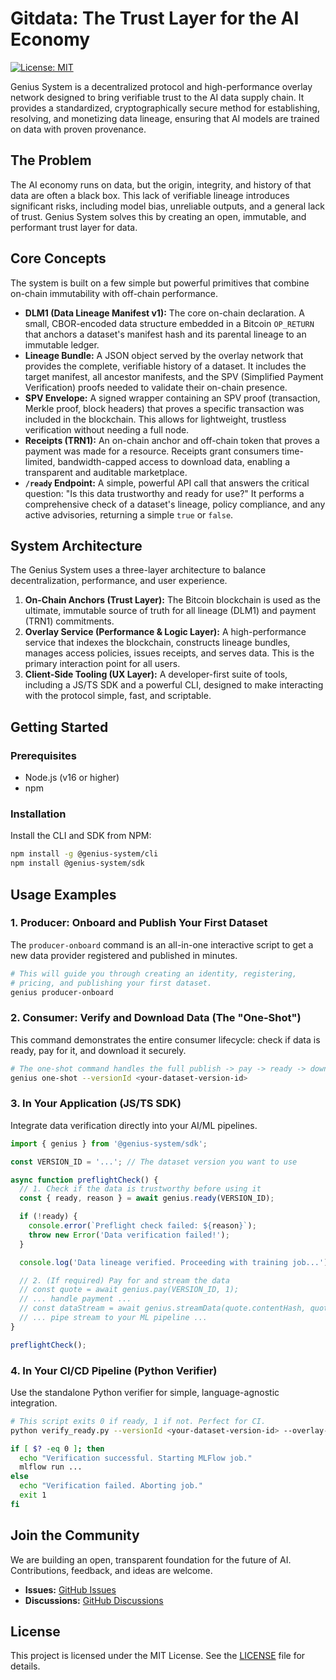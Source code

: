 # Gitdata: The Trust Layer for the AI Economy

[![License: MIT](https://img.shields.io/badge/License-MIT-yellow.svg)](https://opensource.org/licenses/MIT)

Genius System is a decentralized protocol and high-performance overlay network designed to bring verifiable trust to the AI data supply chain. It provides a standardized, cryptographically secure method for establishing, resolving, and monetizing data lineage, ensuring that AI models are trained on data with proven provenance.

## The Problem

The AI economy runs on data, but the origin, integrity, and history of that data are often a black box. This lack of verifiable lineage introduces significant risks, including model bias, unreliable outputs, and a general lack of trust. Genius System solves this by creating an open, immutable, and performant trust layer for data.

## Core Concepts

The system is built on a few simple but powerful primitives that combine on-chain immutability with off-chain performance.

*   **DLM1 (Data Lineage Manifest v1):** The core on-chain declaration. A small, CBOR-encoded data structure embedded in a Bitcoin `OP_RETURN` that anchors a dataset's manifest hash and its parental lineage to an immutable ledger.
*   **Lineage Bundle:** A JSON object served by the overlay network that provides the complete, verifiable history of a dataset. It includes the target manifest, all ancestor manifests, and the SPV (Simplified Payment Verification) proofs needed to validate their on-chain presence.
*   **SPV Envelope:** A signed wrapper containing an SPV proof (transaction, Merkle proof, block headers) that proves a specific transaction was included in the blockchain. This allows for lightweight, trustless verification without needing a full node.
*   **Receipts (TRN1):** An on-chain anchor and off-chain token that proves a payment was made for a resource. Receipts grant consumers time-limited, bandwidth-capped access to download data, enabling a transparent and auditable marketplace.
*   **`/ready` Endpoint:** A simple, powerful API call that answers the critical question: "Is this data trustworthy and ready for use?" It performs a comprehensive check of a dataset's lineage, policy compliance, and any active advisories, returning a simple `true` or `false`.

## System Architecture

The Genius System uses a three-layer architecture to balance decentralization, performance, and user experience.

1.  **On-Chain Anchors (Trust Layer):** The Bitcoin blockchain is used as the ultimate, immutable source of truth for all lineage (DLM1) and payment (TRN1) commitments.
2.  **Overlay Service (Performance & Logic Layer):** A high-performance service that indexes the blockchain, constructs lineage bundles, manages access policies, issues receipts, and serves data. This is the primary interaction point for all users.
3.  **Client-Side Tooling (UX Layer):** A developer-first suite of tools, including a JS/TS SDK and a powerful CLI, designed to make interacting with the protocol simple, fast, and scriptable.

## Getting Started

### Prerequisites

*   Node.js (v16 or higher)
*   npm

### Installation

Install the CLI and SDK from NPM:

```bash
npm install -g @genius-system/cli
npm install @genius-system/sdk
```

## Usage Examples

### 1. Producer: Onboard and Publish Your First Dataset

The `producer-onboard` command is an all-in-one interactive script to get a new data provider registered and published in minutes.

```bash
# This will guide you through creating an identity, registering,
# pricing, and publishing your first dataset.
genius producer-onboard
```

### 2. Consumer: Verify and Download Data (The "One-Shot")

This command demonstrates the entire consumer lifecycle: check if data is ready, pay for it, and download it securely.

```bash
# The one-shot command handles the full publish -> pay -> ready -> download flow
genius one-shot --versionId <your-dataset-version-id>
```

### 3. In Your Application (JS/TS SDK)

Integrate data verification directly into your AI/ML pipelines.

```typescript
import { genius } from '@genius-system/sdk';

const VERSION_ID = '...'; // The dataset version you want to use

async function preflightCheck() {
  // 1. Check if the data is trustworthy before using it
  const { ready, reason } = await genius.ready(VERSION_ID);

  if (!ready) {
    console.error(`Preflight check failed: ${reason}`);
    throw new Error('Data verification failed!');
  }

  console.log('Data lineage verified. Proceeding with training job...');

  // 2. (If required) Pay for and stream the data
  // const quote = await genius.pay(VERSION_ID, 1);
  // ... handle payment ...
  // const dataStream = await genius.streamData(quote.contentHash, quote.receiptId);
  // ... pipe stream to your ML pipeline ...
}

preflightCheck();
```

### 4. In Your CI/CD Pipeline (Python Verifier)

Use the standalone Python verifier for simple, language-agnostic integration.

```bash
# This script exits 0 if ready, 1 if not. Perfect for CI.
python verify_ready.py --versionId <your-dataset-version-id> --overlay-host https://api.genius.system

if [ $? -eq 0 ]; then
  echo "Verification successful. Starting MLFlow job."
  mlflow run ...
else
  echo "Verification failed. Aborting job."
  exit 1
fi
```

## Join the Community

We are building an open, transparent foundation for the future of AI. Contributions, feedback, and ideas are welcome.

*   **Issues:** [GitHub Issues](https://github.com/your-repo/genius-system/issues)
*   **Discussions:** [GitHub Discussions](https://github.com/your-repo/genius-system/discussions)

## License

This project is licensed under the MIT License. See the [LICENSE](LICENSE) file for details.
